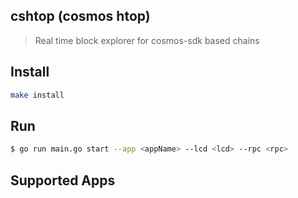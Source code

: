 ## cshtop (cosmos htop)
> Real time block explorer for cosmos-sdk based chains


## Install 
```bash
make install
```
## Run 
```bash
$ go run main.go start --app <appName> --lcd <lcd> --rpc <rpc>
```


## Supported Apps 